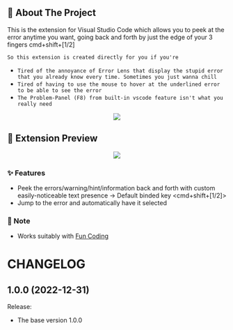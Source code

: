 ## 🎩 About The Project

This is the extension for Visual Studio Code which allows you to peek at the error anytime you want, going back and forth by just the edge of your 3 fingers cmd+shift+[1/2]

`So this extension is created directly for you if you're`

- `Tired of the annoyance of Error Lens that display the stupid error that you already know every time. Sometimes you just wanna chill`
- `Tired of having to use the mouse to hover at the underlined error to be able to see the error`
- `The Problem-Panel (F8) from built-in vscode feature isn't what you really need`

<p align="center">
<img src="https://user-images.githubusercontent.com/36455825/210128077-e927836c-16d5-42d2-b50f-c271e0b3ecd1.gif">
</p>

## 🌟 Extension Preview

<p align="center">
<img src="https://user-images.githubusercontent.com/36455825/210128121-e22a3040-734e-434c-a282-61489a7c8432.gif">
</p>

### ✨ Features

- Peek the errors/warning/hint/information back and forth with custom easily-noticeable text presence -> Default binded key <cmd+shift+[1/2]>
- Jump to the error and automatically have it selected

### 🚩 Note

- Works suitably with [Fun Coding](https://marketplace.visualstudio.com/items?itemName=Thiti-Dev.fun-coding)

# CHANGELOG

## 1.0.0 (2022-12-31)

Release:

- The base version 1.0.0
